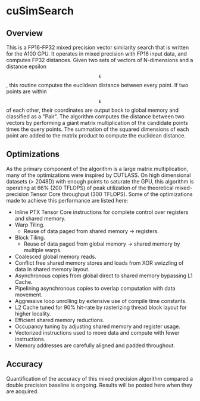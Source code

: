 # cuSimSearch

## Overview
This is a FP16-FP32 mixed precision vector similarity search that is written for the A100 GPU. It operates in mixed precision with FP16 input data, and computes FP32 distances. Given two sets of vectors of N-dimensions and a distance epsilon $$\epsilon$$,
this routine computes the euclidean distance between every point. If two points are within $$\epsilon$$ of each other, their coordinates are output back to global memory and classified as a "Pair". The algorithm computes the distance between two vectors by performing a giant matrix multiplication of the candidate points times the query points. The summation of the squared dimensions of each point are added to the matrix product to compute the euclidean distance. 

## Optimizations
As the primary component of the algorithm is a large matrix multiplication, many of the optimizations were inspired by CUTLASS. On high dimensional datasets (> 2048D) with enough points to saturate the GPU, this algorithm is operating at 66% (200 TFLOPS) of peak utilization of the theoretical mixed-precision Tensor Core throughput (300 TFLOPS). Some of the optimizations made to achieve this performance are listed here:
- Inline PTX Tensor Core instructions for complete control over registers and shared memory.
- Warp Tiling.
  - Reuse of data paged from shared memory -> registers.
- Block Tiling.
  - Reuse of data paged from global memory -> shared memory by multiple warps.
- Coalesced global memory reads.
- Conflict free shared memory stores and loads from XOR swizzling of data in shared memory layout.
- Asynchronous copies from global direct to shared memory bypassing L1 Cache.
- Pipelining asynchronous copies to overlap computation with data movement.
- Aggressive loop unrolling by extensive use of compile time constants.
- L2 Cache tuned for 90% hit-rate by rasterizing thread block layout for higher locality.
- Efficient shared memory reductions.
- Occupancy tuning by adjusting shared memory and register usage.
- Vectorized instructions used to move data and compute with fewer instructions.
- Memory addresses are carefully aligned and padded throughout.

## Accuracy
Quantification of the accuracy of this mixed precision algorithm compared a double precision baseline is ongoing. Results will be posted here when they are acquired.
